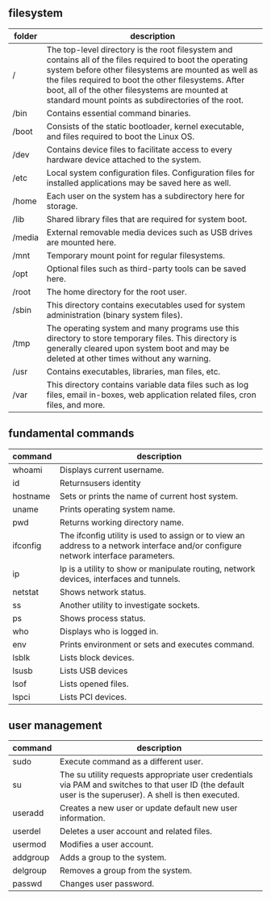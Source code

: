 ## filesystem

| folder | description |
| --- | --- |
| / | The top-level directory is the root filesystem and contains all of the files required to boot the operating system before other filesystems are mounted as well as the files required to boot the other filesystems. After boot, all of the other filesystems are mounted at standard mount points as subdirectories of the root. |
| /bin | Contains essential command binaries. |
| /boot | Consists of the static bootloader, kernel executable, and files required to boot the Linux OS. |
| /dev | Contains device files to facilitate access to every hardware device attached to the system. |
| /etc | Local system configuration files. Configuration files for installed applications may be saved here as well. |
| /home | Each user on the system has a subdirectory here for storage. |
| /lib | Shared library files that are required for system boot. |
| /media | External removable media devices such as USB drives are mounted here. |
| /mnt | Temporary mount point for regular filesystems. |
| /opt | Optional files such as third-party tools can be saved here. |
| /root | The home directory for the root user. |
| /sbin | This directory contains executables used for system administration (binary system files). |
| /tmp | The operating system and many programs use this directory to store temporary files. This directory is generally cleared upon system boot and may be deleted at other times without any warning. |
| /usr | Contains executables, libraries, man files, etc. |
| /var | This directory contains variable data files such as log files, email in-boxes, web application related files, cron files, and more. |


## fundamental commands

| command | description |
| --- | --- |
| whoami | Displays current username. |
|id | Returnsusers identity |
| hostname | Sets or prints the name of current host system. |
| uname | Prints operating system name. |
| pwd | Returns working directory name. |
| ifconfig | The ifconfig utility is used to assign or to view an address to a network interface and/or configure network interface parameters. |
| ip | Ip is a utility to show or manipulate routing, network devices, interfaces and tunnels. |
| netstat | Shows network status. |
| ss | Another utility to investigate sockets. |
| ps | Shows process status. |
| who | Displays who is logged in. |
| env | Prints environment or sets and executes command. |
| lsblk | Lists block devices. |
| lsusb | Lists USB devices |
| lsof | Lists opened files. |
| lspci | Lists PCI devices. |

## user management

| command	| description |
| --- | --- |
| sudo | Execute command as a different user. |
| su | The su utility requests appropriate user credentials via PAM and switches to that user ID (the default user is the superuser). A shell is then executed. |
| useradd | Creates a new user or update default new user information. |
| userdel | Deletes a user account and related files. |
| usermod | Modifies a user account. |
| addgroup | Adds a group to the system. |
| delgroup | Removes a group from the system. |
| passwd | Changes user password. |
